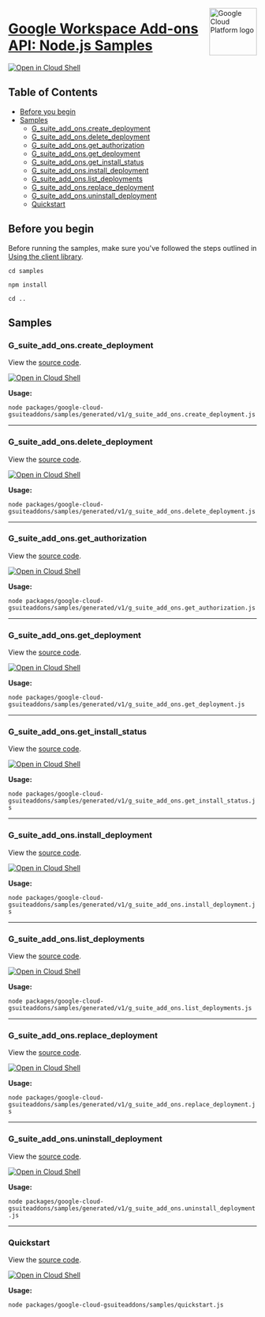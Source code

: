 [//]: # "This README.md file is auto-generated, all changes to this file will be lost."
[//]: # "To regenerate it, use `python -m synthtool`."
<img src="https://avatars2.githubusercontent.com/u/2810941?v=3&s=96" alt="Google Cloud Platform logo" title="Google Cloud Platform" align="right" height="96" width="96"/>

# [Google Workspace Add-ons API: Node.js Samples](https://github.com/googleapis/google-cloud-node)

[![Open in Cloud Shell][shell_img]][shell_link]



## Table of Contents

* [Before you begin](#before-you-begin)
* [Samples](#samples)
  * [G_suite_add_ons.create_deployment](#g_suite_add_ons.create_deployment)
  * [G_suite_add_ons.delete_deployment](#g_suite_add_ons.delete_deployment)
  * [G_suite_add_ons.get_authorization](#g_suite_add_ons.get_authorization)
  * [G_suite_add_ons.get_deployment](#g_suite_add_ons.get_deployment)
  * [G_suite_add_ons.get_install_status](#g_suite_add_ons.get_install_status)
  * [G_suite_add_ons.install_deployment](#g_suite_add_ons.install_deployment)
  * [G_suite_add_ons.list_deployments](#g_suite_add_ons.list_deployments)
  * [G_suite_add_ons.replace_deployment](#g_suite_add_ons.replace_deployment)
  * [G_suite_add_ons.uninstall_deployment](#g_suite_add_ons.uninstall_deployment)
  * [Quickstart](#quickstart)

## Before you begin

Before running the samples, make sure you've followed the steps outlined in
[Using the client library](https://github.com/googleapis/google-cloud-node#using-the-client-library).

`cd samples`

`npm install`

`cd ..`

## Samples



### G_suite_add_ons.create_deployment

View the [source code](https://github.com/googleapis/google-cloud-node/blob/main/packages/google-cloud-gsuiteaddons/samples/generated/v1/g_suite_add_ons.create_deployment.js).

[![Open in Cloud Shell][shell_img]](https://console.cloud.google.com/cloudshell/open?git_repo=https://github.com/googleapis/google-cloud-node&page=editor&open_in_editor=packages/google-cloud-gsuiteaddons/samples/generated/v1/g_suite_add_ons.create_deployment.js,samples/README.md)

__Usage:__


`node packages/google-cloud-gsuiteaddons/samples/generated/v1/g_suite_add_ons.create_deployment.js`


-----




### G_suite_add_ons.delete_deployment

View the [source code](https://github.com/googleapis/google-cloud-node/blob/main/packages/google-cloud-gsuiteaddons/samples/generated/v1/g_suite_add_ons.delete_deployment.js).

[![Open in Cloud Shell][shell_img]](https://console.cloud.google.com/cloudshell/open?git_repo=https://github.com/googleapis/google-cloud-node&page=editor&open_in_editor=packages/google-cloud-gsuiteaddons/samples/generated/v1/g_suite_add_ons.delete_deployment.js,samples/README.md)

__Usage:__


`node packages/google-cloud-gsuiteaddons/samples/generated/v1/g_suite_add_ons.delete_deployment.js`


-----




### G_suite_add_ons.get_authorization

View the [source code](https://github.com/googleapis/google-cloud-node/blob/main/packages/google-cloud-gsuiteaddons/samples/generated/v1/g_suite_add_ons.get_authorization.js).

[![Open in Cloud Shell][shell_img]](https://console.cloud.google.com/cloudshell/open?git_repo=https://github.com/googleapis/google-cloud-node&page=editor&open_in_editor=packages/google-cloud-gsuiteaddons/samples/generated/v1/g_suite_add_ons.get_authorization.js,samples/README.md)

__Usage:__


`node packages/google-cloud-gsuiteaddons/samples/generated/v1/g_suite_add_ons.get_authorization.js`


-----




### G_suite_add_ons.get_deployment

View the [source code](https://github.com/googleapis/google-cloud-node/blob/main/packages/google-cloud-gsuiteaddons/samples/generated/v1/g_suite_add_ons.get_deployment.js).

[![Open in Cloud Shell][shell_img]](https://console.cloud.google.com/cloudshell/open?git_repo=https://github.com/googleapis/google-cloud-node&page=editor&open_in_editor=packages/google-cloud-gsuiteaddons/samples/generated/v1/g_suite_add_ons.get_deployment.js,samples/README.md)

__Usage:__


`node packages/google-cloud-gsuiteaddons/samples/generated/v1/g_suite_add_ons.get_deployment.js`


-----




### G_suite_add_ons.get_install_status

View the [source code](https://github.com/googleapis/google-cloud-node/blob/main/packages/google-cloud-gsuiteaddons/samples/generated/v1/g_suite_add_ons.get_install_status.js).

[![Open in Cloud Shell][shell_img]](https://console.cloud.google.com/cloudshell/open?git_repo=https://github.com/googleapis/google-cloud-node&page=editor&open_in_editor=packages/google-cloud-gsuiteaddons/samples/generated/v1/g_suite_add_ons.get_install_status.js,samples/README.md)

__Usage:__


`node packages/google-cloud-gsuiteaddons/samples/generated/v1/g_suite_add_ons.get_install_status.js`


-----




### G_suite_add_ons.install_deployment

View the [source code](https://github.com/googleapis/google-cloud-node/blob/main/packages/google-cloud-gsuiteaddons/samples/generated/v1/g_suite_add_ons.install_deployment.js).

[![Open in Cloud Shell][shell_img]](https://console.cloud.google.com/cloudshell/open?git_repo=https://github.com/googleapis/google-cloud-node&page=editor&open_in_editor=packages/google-cloud-gsuiteaddons/samples/generated/v1/g_suite_add_ons.install_deployment.js,samples/README.md)

__Usage:__


`node packages/google-cloud-gsuiteaddons/samples/generated/v1/g_suite_add_ons.install_deployment.js`


-----




### G_suite_add_ons.list_deployments

View the [source code](https://github.com/googleapis/google-cloud-node/blob/main/packages/google-cloud-gsuiteaddons/samples/generated/v1/g_suite_add_ons.list_deployments.js).

[![Open in Cloud Shell][shell_img]](https://console.cloud.google.com/cloudshell/open?git_repo=https://github.com/googleapis/google-cloud-node&page=editor&open_in_editor=packages/google-cloud-gsuiteaddons/samples/generated/v1/g_suite_add_ons.list_deployments.js,samples/README.md)

__Usage:__


`node packages/google-cloud-gsuiteaddons/samples/generated/v1/g_suite_add_ons.list_deployments.js`


-----




### G_suite_add_ons.replace_deployment

View the [source code](https://github.com/googleapis/google-cloud-node/blob/main/packages/google-cloud-gsuiteaddons/samples/generated/v1/g_suite_add_ons.replace_deployment.js).

[![Open in Cloud Shell][shell_img]](https://console.cloud.google.com/cloudshell/open?git_repo=https://github.com/googleapis/google-cloud-node&page=editor&open_in_editor=packages/google-cloud-gsuiteaddons/samples/generated/v1/g_suite_add_ons.replace_deployment.js,samples/README.md)

__Usage:__


`node packages/google-cloud-gsuiteaddons/samples/generated/v1/g_suite_add_ons.replace_deployment.js`


-----




### G_suite_add_ons.uninstall_deployment

View the [source code](https://github.com/googleapis/google-cloud-node/blob/main/packages/google-cloud-gsuiteaddons/samples/generated/v1/g_suite_add_ons.uninstall_deployment.js).

[![Open in Cloud Shell][shell_img]](https://console.cloud.google.com/cloudshell/open?git_repo=https://github.com/googleapis/google-cloud-node&page=editor&open_in_editor=packages/google-cloud-gsuiteaddons/samples/generated/v1/g_suite_add_ons.uninstall_deployment.js,samples/README.md)

__Usage:__


`node packages/google-cloud-gsuiteaddons/samples/generated/v1/g_suite_add_ons.uninstall_deployment.js`


-----




### Quickstart

View the [source code](https://github.com/googleapis/google-cloud-node/blob/main/packages/google-cloud-gsuiteaddons/samples/quickstart.js).

[![Open in Cloud Shell][shell_img]](https://console.cloud.google.com/cloudshell/open?git_repo=https://github.com/googleapis/google-cloud-node&page=editor&open_in_editor=packages/google-cloud-gsuiteaddons/samples/quickstart.js,samples/README.md)

__Usage:__


`node packages/google-cloud-gsuiteaddons/samples/quickstart.js`






[shell_img]: https://gstatic.com/cloudssh/images/open-btn.png
[shell_link]: https://console.cloud.google.com/cloudshell/open?git_repo=https://github.com/googleapis/google-cloud-node&page=editor&open_in_editor=samples/README.md
[product-docs]: developers.google.com/workspace/add-ons/
